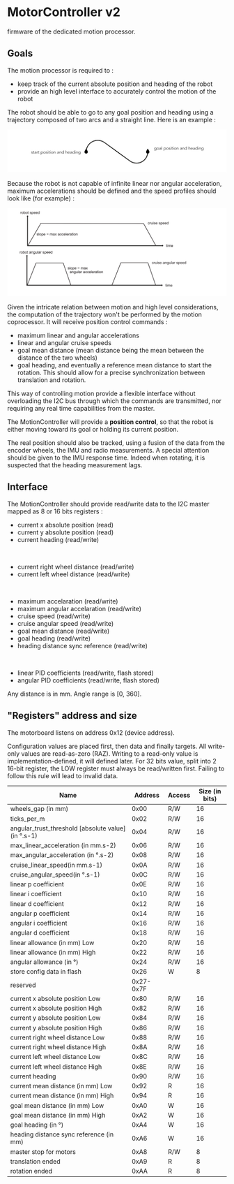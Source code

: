 # MotorController v2
firmware of the dedicated motion processor.

## Goals

The motion processor is required to :
* keep track of the current absolute position and heading of the robot
* provide an high level interface to accurately control the motion of the robot

The robot should be able to go to any goal position and heading using a trajectory composed of two arcs and a straight line.
Here is an example :

![trajectory](specs/trajectory.jpeg)

Because the robot is not capable of infinite linear nor angular acceleration, maximum accelerations should be defined and
the speed profiles should look like (for example) :

![speeds](specs/speeds.png)

Given the intricate relation between motion and high level considerations, the computation of the trajectory won't be performed by the
motion coprocessor. It will receive position control commands :
* maximum linear and angular accelerations
* linear and angular cruise speeds
* goal mean distance (mean distance being the mean between the distance of the two wheels)
* goal heading, and eventually a reference mean distance to start the rotation. This should allow for a precise synchronization between
translation and rotation.

This way of controlling motion provide a flexible interface without overloading the I2C bus through which the commands are transmitted,
nor requiring any real time capabilities from the master.

The MotionController will provide a **position control**, so that the robot is either moving toward its goal or
holding its current position.

The real position should also be tracked, using a fusion of the data from the encoder wheels, the IMU and radio measurements.
A special attention should be given to the IMU response time. Indeed when rotating, it is suspected that the heading measurement lags.

## Interface

The MotionController should provide read/write data to the I2C master mapped as 8 or 16 bits registers :

* current x absolute position (read)
* current y absolute position (read)
* current heading (read/write)

<br>

* current right wheel distance (read/write)
* current left wheel distance (read/write)

<br>

* maximum accelaration (read/write)
* maximum angular accelaration (read/write)
* cruise speed (read/write)
* cruise angular speed (read/write)
* goal mean distance (read/write)
* goal heading (read/write)
* heading distance sync reference (read/write)<br>

<br>

* linear PID coefficients (read/write, flash stored)
* angular PID coefficients (read/write, flash stored)

Any distance is in mm.
Angle range is [0, 360].

## "Registers" address and size

The motorboard listens on address 0x12 (device address).

Configuration values are placed first, then data and finally targets.
All write-only values are read-as-zero (RAZ).
Writing to a read-only value is implementation-defined, it will defined later.
For 32 bits value, split into 2 16-bit register, the LOW register must always be
read/written first. Failing to follow this rule will lead to invalid data.

|Name|Address|Access|Size (in bits)|
|----|-------|------|--------------|
|wheels_gap (in mm)|0x00|R/W|16|
|ticks_per_m|0x02|R/W|16|
|angular_trust_threshold [absolute value] (in °.s-1)|0x04|R/W|16|
|max_linear_acceleration (in mm.s-2)|0x06|R/W|16|
|max_angular_acceleration (in °.s-2)|0x08|R/W|16|
|cruise_linear_speed(in mm.s-1)|0x0A|R/W|16|
|cruise_angular_speed(in °.s-1)|0x0C|R/W|16|
|linear p coefficient|0x0E|R/W|16|
|linear i coefficient|0x10|R/W|16|
|linear d coefficient|0x12|R/W|16|
|angular p coefficient|0x14|R/W|16|
|angular i coefficient|0x16|R/W|16|
|angular d coefficient|0x18|R/W|16|
|linear allowance (in mm) Low|0x20|R/W|16|
|linear allowance (in mm) High|0x22|R/W|16|
|angular allowance (in °)|0x24|R/W|16|
|store config data in flash|0x26|W|8|
|reserved|0x27-0x7F|||
|current x absolute position Low|0x80|R/W|16|
|current x absolute position High|0x82|R/W|16|
|current y absolute position Low|0x84|R/W|16|
|current y absolute position High|0x86|R/W|16|
|current right wheel distance Low|0x88|R/W|16|
|current right wheel distance High|0x8A|R/W|16|
|current left wheel distance Low|0x8C|R/W|16|
|current left wheel distance High|0x8E|R/W|16|
|current heading|0x90|R/W|16|
|current mean distance (in mm) Low|0x92|R|16|
|current mean distance (in mm) High|0x94|R|16|
|goal mean distance (in mm) Low|0xA0|W|16|
|goal mean distance (in mm) High|0xA2|W|16|
|goal heading (in °)|0xA4|W|16|
|heading distance sync reference (in mm)|0xA6|W|16|
|master stop for motors|0xA8|R/W|8|
|translation ended|0xA9|R|8|
|rotation ended|0xAA|R|8|
